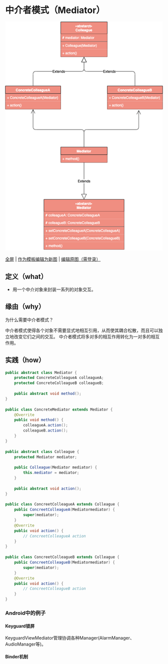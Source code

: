 # 中介者模式（Mediator）

![中介者模式](https://raw.githubusercontent.com/CodePoem/VDesignPatterns/master/docs/drawio/Mediator.png)

<a href = "https://www.draw.io/?lightbox=1#Uhttps://raw.githubusercontent.com/CodePoem/VDesignPatterns/master/docs/drawio/Mediator.png">全屏</a> |
<a href = "https://www.draw.io/#Uhttps://raw.githubusercontent.com/CodePoem/VDesignPatterns/master/docs/drawio/Mediator.png">作为模板编辑为新图</a> |
<a href = "https://www.draw.io/#HCodePoem/VDesignPatterns/master/docs/drawio/Mediator.drawio">编辑原图（需登录）</a>

## 定义（what）

- 用一个中介对象来封装一系列的对象交互。

## 缘由（why）

为什么需要中介者模式？

中介者模式使得各个对象不需要显式地相互引用，从而使其耦合松散，而且可以独立地改变它们之间的交互。
中介者模式将多对多的相互作用转化为一对多的相互作用。

## 实践（how）

```java
public abstract class Mediator {
    protected ConcreteColleagueA colleagueA;
    protected ConcreteColleagueB colleagueB;

    public abstract void method();
}

public class ConcreteMediator extends Mediator {
    @Overrite
    public void method() {
        colleagueA.action();
        colleagueB.action();
    }
}

public abstract class Colleague {
    protected Mediator mediator;

    public Colleague(Mediator mediator) {
        this.mediator = mediator;
    }

    public abstract void action();
}

public class ConcreetColleagueA extends Colleague {
    public ConcreetColleagueA(Mediatormediator) {
        super(mediator);
    }
    @Overrite
    public void action() {
        // ConcreetColleagueA action
    }
}

public class ConcreetColleagueB extends Colleague {
    public ConcreetColleagueB(Mediatormediator) {
        super(mediator);
    }
    @Overrite
    public void action() {
        // ConcreetColleagueB action
    }
}
```

### Android中的例子

#### Keyguard锁屏

KeyguardViewMediator管理协调各种Manager(AlarmManager、AudioManager等)。

#### Binder机制
